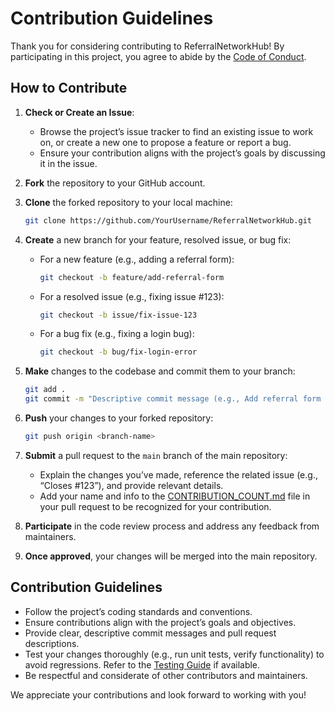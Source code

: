 # Contribution Guidelines

Thank you for considering contributing to ReferralNetworkHub! By participating in this project, you agree to abide by the [Code of Conduct](./CODE_OF_CONDUCT.md).

## How to Contribute

1. **Check or Create an Issue**:
   - Browse the project’s issue tracker to find an existing issue to work on, or create a new one to propose a feature or report a bug.
   - Ensure your contribution aligns with the project’s goals by discussing it in the issue.

2. **Fork** the repository to your GitHub account.

3. **Clone** the forked repository to your local machine:

   ```bash
   git clone https://github.com/YourUsername/ReferralNetworkHub.git
   ```

4. **Create** a new branch for your feature, resolved issue, or bug fix:

   - For a new feature (e.g., adding a referral form):
     ```bash
     git checkout -b feature/add-referral-form
     ```
   - For a resolved issue (e.g., fixing issue #123):
     ```bash
     git checkout -b issue/fix-issue-123
     ```
   - For a bug fix (e.g., fixing a login bug):
     ```bash
     git checkout -b bug/fix-login-error
     ```

5. **Make** changes to the codebase and commit them to your branch:

   ```bash
   git add .
   git commit -m "Descriptive commit message (e.g., Add referral form UI)"
   ```

6. **Push** your changes to your forked repository:

   ```bash
   git push origin <branch-name>
   ```

7. **Submit** a pull request to the `main` branch of the main repository:
   - Explain the changes you’ve made, reference the related issue (e.g., “Closes #123”), and provide relevant details.
   - Add your name and info to the [CONTRIBUTION_COUNT.md](./Documentation/CONTRIBUTION_COUNT.md) file in your pull request to be recognized for your contribution.

8. **Participate** in the code review process and address any feedback from maintainers.

9. **Once approved**, your changes will be merged into the main repository.

## Contribution Guidelines

- Follow the project’s coding standards and conventions.
- Ensure contributions align with the project’s goals and objectives.
- Provide clear, descriptive commit messages and pull request descriptions.
- Test your changes thoroughly (e.g., run unit tests, verify functionality) to avoid regressions. Refer to the [Testing Guide](./Documentation/TESTING.md) if available.
- Be respectful and considerate of other contributors and maintainers.

We appreciate your contributions and look forward to working with you!
